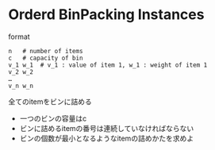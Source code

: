 # Orderd BinPacking Instances

format

```
n   # number of items
c   # capacity of bin
v_1 w_1  # v_1 : value of item 1, w_1 : weight of item 1
v_2 w_2
…
v_n w_n
```



全てのitemをビンに詰める

- 一つのビンの容量はc
- ビンに詰めるitemの番号は連続していなければならない
- ビンの個数が最小となるようなitemの詰めかたを求めよ